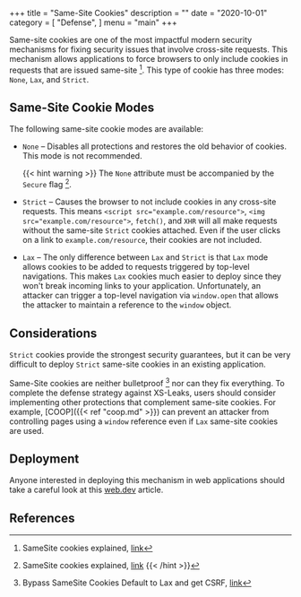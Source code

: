 +++
title = "Same-Site Cookies"
description = ""
date = "2020-10-01"
category = [
    "Defense",
]
menu = "main"
+++

Same-site cookies are one of the most impactful modern security mechanisms for fixing security issues that involve cross-site requests. This mechanism allows applications to force browsers to only include cookies in requests that are issued same-site [^1]. This type of cookie has three modes: `None`, `Lax`, and `Strict`.

## Same-Site Cookie Modes

The following same-site cookie modes are available:

* `None` – Disables all protections and restores the old behavior of cookies. This mode is not recommended.

    {{< hint warning >}}
The `None` attribute must be accompanied by the `Secure` flag [^same-site-none].
[^same-site-none]: SameSite cookies explained, [link](https://web.dev/samesite-cookies-explained/#samesitenone-must-be-secure)
{{< /hint >}}


* `Strict` – Causes the browser to not include cookies in any cross-site requests. This means `<script src="example.com/resource">`, `<img src="example.com/resource">`, `fetch()`, and `XHR` will all make requests without the same-site `Strict` cookies attached. Even if the user clicks on a link to `example.com/resource`, their cookies are not included.

* `Lax` – The only difference between `Lax` and `Strict` is that `Lax` mode allows cookies to be added to requests triggered by top-level navigations. This makes `Lax` cookies much easier to deploy since they won't break incoming links to your application. Unfortunately, an attacker can trigger a top-level navigation via `window.open` that allows the attacker to maintain a reference to the `window` object.

## Considerations

`Strict` cookies provide the strongest security guarantees, but it can be very difficult to deploy `Strict` same-site cookies in an existing application.

Same-Site cookies are neither bulletproof [^2] nor can they fix everything. To complete the defense strategy against XS-Leaks, users should consider implementing other protections that complement same-site cookies. For example, [COOP]({{< ref "coop.md" >}}) can prevent an attacker from controlling pages using a `window` reference even if `Lax` same-site cookies are used.

## Deployment

Anyone interested in deploying this mechanism in web applications should take a careful look at this [web.dev](https://web.dev/samesite-cookie-recipes/) article.

## References

[^1]: SameSite cookies explained, [link](https://web.dev/samesite-cookies-explained/)
[^2]: Bypass SameSite Cookies Default to Lax and get CSRF, [link](https://medium.com/@renwa/bypass-samesite-cookies-default-to-lax-and-get-csrf-343ba09b9f2b)
